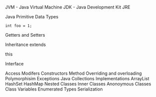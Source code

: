 JVM - Java Virtual Machine
JDK - Java Development Kit
JRE

Java Primitive Data Types

```
int foo = 1;
```
Getters and Setters

Inheritance
extends

this

Interface

Access Modifers
Constructors
Method Overriding and overloading
Polymorphisim
Exceptions
Java Collections
Implementations
ArrayList
HashSet
HashMap
Nested Classes
Inner Classes
Anonoymous Classes
Class Variables
Enumerated Types
Serialization
